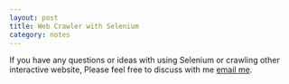 ```yaml
---
layout: post
title: Web Crawler with Selenium
category: notes
---
```








If you have any questions or ideas with using Selenium or crawling other interactive website, Please feel free to discuss with me [email me](mailto:nan.wu@nyu.com).

